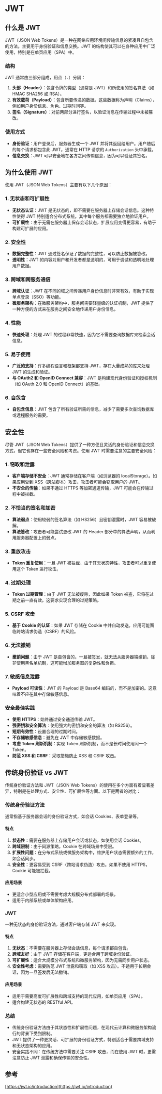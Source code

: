 # JWT

## 什么是 JWT
JWT（JSON Web Tokens）是一种在网络应用环境间传输信息的紧凑且自包含的方法，主要用于身份验证和信息交换。JWT 的结构使其可以在各种应用中广泛使用，特别是在单页应用（SPA）中。

### 结构
JWT 通常由三部分组成，用点（`.`）分隔：
1. **头部（Header）**：包含令牌的类型（通常是 JWT）和所使用的签名算法（如 HMAC SHA256 或 RSA）。
2. **有效载荷（Payload）**：包含所要传递的数据。这些数据称为声明（Claims），例如用户身份信息、角色、过期时间等。
3. **签名（Signature）**：对前两部分进行签名，以验证消息在传输过程中未被篡改。

### 使用方式
- **身份验证**：用户登录后，服务器生成一个 JWT 并将其返回给用户。用户随后的每个请求都包含此 JWT，通常在 HTTP 请求的 `Authorization` 头中承载。
- **信息交换**：JWT 可以安全地在各方之间传输信息，因为可以验证其签名。

## 为什么使用 JWT

使用 JWT（JSON Web Tokens）主要有以下几个原因：

### 1. 无状态和可扩展性
- **无状态认证**：JWT 是无状态的，即不需要在服务器上存储会话信息。这种特性使得 JWT 特别适合分布式系统，其中每个服务都需要独立地验证用户。
- **可扩展性**：由于无需在服务器上保存会话状态，扩展应用变得更容易，有助于构建可扩展的应用。

### 2. 安全性
- **数据完整性**：JWT 通过签名保证了数据的完整性，可以防止数据被篡改。
- **透明性**：JWT 的内容对用户和开发者都是透明的，可用于调试和透明地处理用户数据。

### 3. 跨域和跨服务通信
- **跨域认证**：JWT 在不同的域之间传递用户身份信息时非常有效，有助于实现单点登录（SSO）等功能。
- **微服务架构**：在微服务架构中，服务间需要轻量级的认证机制，JWT 提供了一种方便的方式来在服务之间安全地传递用户身份信息。

### 4. 性能
- **快速处理**：处理 JWT 的过程非常快速，因为它不需要查询数据库来检索会话信息。

### 5. 易于使用
- **广泛的支持**：许多编程语言和框架都支持 JWT，存在大量成熟的库来处理 JWT 的生成和验证。
- **与 OAuth2 和 OpenID Connect 兼容**：JWT 是构建现代身份验证和授权机制（如 OAuth 2.0 和 OpenID Connect）的基础。

### 6. 自包含
- **自包含信息**：JWT 包含了所有验证所需的信息，减少了需要多次查询数据库或远程服务的需要。

## 安全性

尽管 JWT（JSON Web Tokens）提供了一种方便且灵活的身份验证和信息交换方式，但它也存在一些安全风险和考虑。使用 JWT 时需要注意的主要安全风险：

### 1. 窃取和泄露
- **客户端存储不安全**：JWT 通常存储在客户端（如浏览器的 localStorage）。如果应用受到 XSS（跨站脚本）攻击，攻击者可能会窃取用户的 JWT。
- **不安全的传输**：如果不通过 HTTPS 等加密通道传输，JWT 可能会在传输过程中被拦截。

### 2. 不恰当的签名和加密
- **算法弱点**：使用较弱的签名算法（如 HS256）且密钥泄露时，JWT 容易被破解。
- **算法篡改**：攻击者可能尝试更改 JWT 的 Header 部分中的算法声明，从而利用服务器配置上的弱点。

### 3. 重放攻击
- **Token 重复使用**：一旦 JWT 被拦截，由于其无状态特性，攻击者可以重复使用这个 Token 进行攻击。

### 4. 过期处理
- **Token 过期管理**：由于 JWT 无法被废除，因此如果 Token 被盗，它将在过期之前一直有效。这要求实现合理的过期策略。

### 5. CSRF 攻击
- **基于 Cookie 的认证**：如果 JWT 存储在 Cookie 中并自动发送，应用可能面临跨站请求伪造（CSRF）的风险。

### 6. 无法撤销
- **撤销问题**：由于 JWT 是自包含的，一旦被签发，就无法从服务器端撤销，除非使用黑名单机制，这可能增加服务器的复杂性和负担。

### 7. 敏感信息泄露
- **Payload 可读性**：JWT 的 Payload 是 Base64 编码的，而不是加密的。这意味着不应在其中存储敏感信息。

### 安全最佳实践
- **使用 HTTPS**：始终通过安全通道传输 JWT。
- **强密钥和安全算法**：使用强大的密钥和安全的算法（如 RS256）。
- **短期有效性**：设置合理的过期时间。
- **不存储敏感信息**：避免在 JWT 中存储敏感数据。
- **考虑 Token 刷新机制**：实现 Token 刷新机制，而不是长时间使用同一个 Token。
- **防范 XSS 和 CSRF**：采取措施防止 XSS 和 CSRF 攻击。

## 传统身份验证 vs JWT

传统身份验证方法和 JWT（JSON Web Tokens）的使用在多个方面有着显著差异，特别是在处理方式、安全性、可扩展性等方面。以下是两者的对比：

### 传统身份验证方法
通常指基于服务器会话的身份验证方式，如会话 Cookies、表单登录等。

#### 特点
1. **状态性**：需要在服务器上存储用户会话或状态，如使用会话 Cookies。
2. **跨域限制**：由于同源策略，Cookie 在跨域场景中受限。
3. **扩展性问题**：在分布式系统或微服务架构中，维护用户状态需要额外的工作，如会话同步。
4. **安全性**：更容易受到 CSRF（跨站请求伪造）攻击。如果不使用 HTTPS，Cookie 可能被拦截。

#### 应用场景
- 更适合小型应用或不需要考虑大规模分布式部署的场景。
- 适用于内部系统或单体架构应用。

### JWT
一种无状态的身份验证方法，通过客户端存储 JWT 来实现。

#### 特点
1. **无状态**：不需要在服务器上存储会话信息，每个请求都自包含。
2. **跨域友好**：由于 JWT 存储在客户端，更适合用于跨域身份验证。
3. **可扩展性**：适合大规模分布式系统和微服务架构，因为无需同步用户状态。
4. **安全性考虑**：需要防范 JWT 泄露和窃取（如 XSS 攻击）。不适用于长期会话，因为一旦签发后无法撤销。

#### 应用场景
- 适用于需要高度可扩展性和跨域支持的现代应用，如单页应用（SPA）。
- 适合构建无状态的 RESTful API。

### 总结
- 传统身份验证方法由于其状态性和扩展性问题，在现代云计算和微服务架构流行的背景下受到限制。
- JWT 提供了一种更灵活、可扩展的身份验证方式，特别适合于需要跨域支持和无状态架构的应用。
- 安全实践不同：在传统方法中需要关注 CSRF 攻击，而在使用 JWT 时，更需注意防止 JWT 泄露和确保传输的安全性。

## 参考
[https://jwt.io/introduction](https://jwt.io/introduction)
